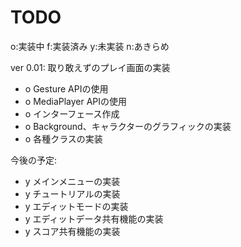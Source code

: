 TODO
=====

o:実装中
f:実装済み
y:未実装
n:あきらめ

ver 0.01: 取り敢えずのプレイ画面の実装
* o Gesture APIの使用
* o MediaPlayer APIの使用
* o インターフェース作成
* o Background、キャラクターのグラフィックの実装
* o 各種クラスの実装

今後の予定:
* y メインメニューの実装
* y チュートリアルの実装
* y エディットモードの実装
* y エディットデータ共有機能の実装
* y スコア共有機能の実装
